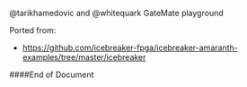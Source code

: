 @tarikhamedovic and @whitequark GateMate playground
   
Ported from:
- https://github.com/icebreaker-fpga/icebreaker-amaranth-examples/tree/master/icebreaker
   
####End of Document

